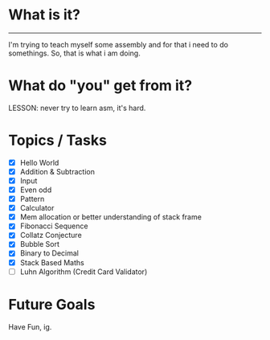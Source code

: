 # What is it?
--------------

I'm trying to teach myself some assembly and for that i need to do somethings. So, that is what i am doing.


# What do "you" get from it?

LESSON: never try to learn asm, it's hard.


# Topics / Tasks

- [x] Hello World
- [x] Addition & Subtraction
- [x] Input
- [x] Even odd
- [x] Pattern
- [x] Calculator
- [x] Mem allocation or better understanding of stack frame
- [x] Fibonacci Sequence
- [x] Collatz Conjecture
- [x] Bubble Sort
- [x] Binary to Decimal
- [x] Stack Based Maths
- [ ] Luhn Algorithm (Credit Card Validator)

# Future Goals

Have Fun, ig.
